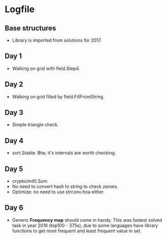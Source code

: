 # Logfile

## Base structures

* Library is imported from solutions for 2017.

## Day 1

* Walking on grid with field.Step4.

## Day 2

* Walking on grid filled by field.FillFromString.

## Day 3

* Simple triangle check.

## Day 4

* sort.Stable. Btw, it's internals are worth checking.

## Day 5

* crypto/md5.Sum.
* No need to convert hash to string to check zeroes.
* Optimize: no need to use strconv.Itoa either.

## Day 6

* Generic **Frequency map** should come in handy. This was fastest solved task in year 2016 (top100 - 375s), due to some languages have library functions to get most frequent and least frequent value in set.
